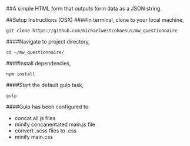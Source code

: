 ##A simple HTML form that outputs form data as a JSON string.

##Setup Instructions (OSX)
####In terminal, clone to your local machine, 
```
git clone https://github.com/michaelwestcohaesus/mw_questionnaire
```
####Navigate to project directory,
```
cd ~/mw_questionnaire/
```
####Install dependencies,
```
npm install
```
####Start the default gulp task,
```
gulp
```

####Gulp has been configured to:
- concat all js files
- minify concanentated main.js file
- convert .scss files to .css
- minify main.css